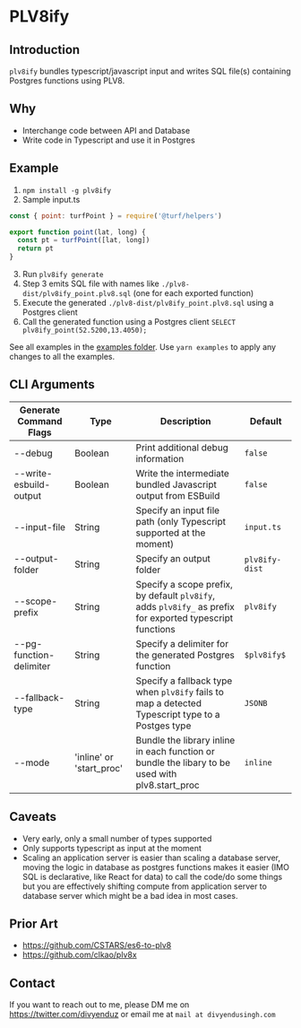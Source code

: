 # PLV8ify

## Introduction

`plv8ify` bundles typescript/javascript input and writes SQL file(s) containing Postgres functions using PLV8.

## Why

- Interchange code between API and Database
- Write code in Typescript and use it in Postgres

## Example

1. `npm install -g plv8ify`
2. Sample input.ts

```js
const { point: turfPoint } = require('@turf/helpers')

export function point(lat, long) {
  const pt = turfPoint([lat, long])
  return pt
}
```

3. Run `plv8ify generate`
4. Step 3 emits SQL file with names like `./plv8-dist/plv8ify_point.plv8.sql` (one for each exported function)
5. Execute the generated `./plv8-dist/plv8ify_point.plv8.sql` using a Postgres client
6. Call the generated function using a Postgres client `SELECT plv8ify_point(52.5200,13.4050);`

See all examples in the [examples folder](/examples). Use `yarn examples` to apply any changes to all the examples.

## CLI Arguments

| Generate Command Flags  | Type                     | Description                                                                                               | Default        |
| ----------------------- | ------------------------ | --------------------------------------------------------------------------------------------------------- | -------------- |
| --debug                 | Boolean                  | Print additional debug information                                                                        | `false`        |
| --write-esbuild-output  | Boolean                  | Write the intermediate bundled Javascript output from ESBuild                                             | `false`        |
| --input-file            | String                   | Specify an input file path (only Typescript supported at the moment)                                      | `input.ts`     |
| --output-folder         | String                   | Specify an output folder                                                                                  | `plv8ify-dist` |
| --scope-prefix          | String                   | Specify a scope prefix, by default `plv8ify`, adds `plv8ify_` as prefix for exported typescript functions | `plv8ify`      |
| --pg-function-delimiter | String                   | Specify a delimiter for the generated Postgres function                                                   | `$plv8ify$`    |
| --fallback-type         | String                   | Specify a fallback type when `plv8ify` fails to map a detected Typescript type to a Postges type          | `JSONB`        |
| --mode                  | 'inline' or 'start_proc' | Bundle the library inline in each function or bundle the libary to be used with plv8.start_proc           | `inline`       |

## Caveats

- Very early, only a small number of types supported
- Only supports typescript as input at the moment
- Scaling an application server is easier than scaling a database server, moving the logic in database as postgres functions makes it easier (IMO SQL is declarative, like React for data) to call the code/do some things but you are effectively shifting compute from application server to database server which might be a bad idea in most cases.

## Prior Art

- https://github.com/CSTARS/es6-to-plv8
- https://github.com/clkao/plv8x

## Contact

If you want to reach out to me, please DM me on https://twitter.com/divyenduz or email me at `mail at divyendusingh.com`
